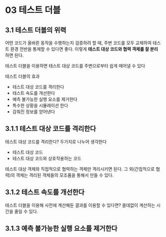 # 03 테스트 더블

## 3.1 테스트 더블의 위력

어떤 코드가 올바른 동작을 수행하는지 검증하려 할 때, 주변 코드를 모두 교체하여
테스트 환경 전반을 통제할 수 있다면 좋다. 이렇게 **테스트 대상 코드와 협력 객체를 잘 분리** 하면 된다.

테스트 더블을 이용하면 테스트 대상 코드를 주변으로부터 쉽게 떼어낼 수 있다

테스트 더블의 효과
- 테스트 대상 코드를 격리한다
- 테스트 속도를 개선한다
- 예측 불가능한 실행 요소를 제거한다
- 특수한 상황을 시뮬레이션 한다
- 감춰진 정보를 얻어낸다


## 3.1.1 테스트 대상 코드를 격리한다

테스트 대상 코드를 격리한다? 두가지로 나누어 생각한다

- 테스트 대상 코드
- 테스트 대상 코드와 상호작용하는 코드


테스트 대상 객체와 직접적으로 협력하는 객체만 격리시키면 된다. 그 외(간접적으로 협력)의 객체는
격리된 객체들의 모조품을 통해서 만들 수 있다.

## 3.1.2 테스트 속도를 개선한다

테스트 더블을 이용해 사전에 계산해둔 결과를 이용할 수 있다면?
쓸데없이 계산하는 시간을 줄일 수 있다.

## 3.1.3 예측 불가능한 실행 요소를 제거한다

